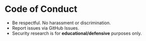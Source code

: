 # Code of Conduct
- Be respectful. No harassment or discrimination.
- Report issues via GitHub Issues.
- Security research is for **educational/defensive** purposes only.
